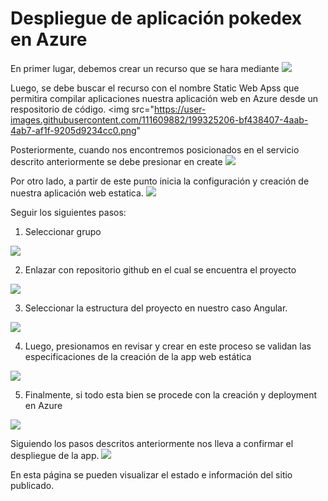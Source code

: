 <h1> Despliegue de aplicación pokedex en Azure</h1>

En primer lugar, debemos crear un recurso que se hara mediante
<img src="https://user-images.githubusercontent.com/111609882/199324900-866f8021-1a9e-47bf-b83d-35e67db0f769.png">

Luego, se debe buscar el recurso con el nombre Static Web Apss que permitira compilar aplicaciones nuestra aplicación web en Azure desde un respositorio de código.
<img src="https://user-images.githubusercontent.com/111609882/199325206-bf438407-4aab-4ab7-af1f-9205d9234cc0.png"
     
Posteriormente, cuando nos encontremos posicionados en el servicio descrito anteriormente se debe presionar en create
<img src="https://user-images.githubusercontent.com/111609882/199325402-f3a02dab-4568-4cfe-99c3-900f76b463a8.png">

Por otro lado, a partir de este punto inicia la configuración y creación de nuestra aplicación web estatica.
<img src="https://user-images.githubusercontent.com/111609882/199325713-b9b2d3d4-9e72-46a0-b24d-bf68efd39595.png">

Seguir los siguientes pasos:
1. Seleccionar grupo
<img src="https://user-images.githubusercontent.com/111609882/199325878-f4d86291-7ba7-4f02-ab19-b517dcf65e1b.png">

2. Enlazar con repositorio github en el cual se encuentra el proyecto
<img src="https://user-images.githubusercontent.com/111609882/199326021-dedc8b6e-955b-4328-a036-42c7f1380d4b.png">

3. Seleccionar la estructura del proyecto en nuestro caso Angular.
<img src="https://user-images.githubusercontent.com/111609882/199326161-c2a977e8-1f2f-4435-817b-644cc51ff931.png">

4. Luego, presionamos en revisar y crear en este proceso se validan las especificaciones de la creación de la app web estática
<img src="https://user-images.githubusercontent.com/111609882/199326264-68c6fc2e-85a9-4b74-a386-b07e621b26a4.png">

5. Finalmente, si todo esta bien se procede con la creación y deployment en Azure
<img src="https://user-images.githubusercontent.com/111609882/199326481-f2fa9367-fd3c-41d9-9138-24734a9cf7c8.png">

Siguiendo los pasos descritos anteriormente nos lleva a confirmar el despliegue de la app.
<img src="https://user-images.githubusercontent.com/111609882/199326772-0cc5ebe1-f786-45d0-bb0e-f9f6f5d7a7b4.png">

En esta página se pueden visualizar el estado e información del sitio publicado.
<img src="">



